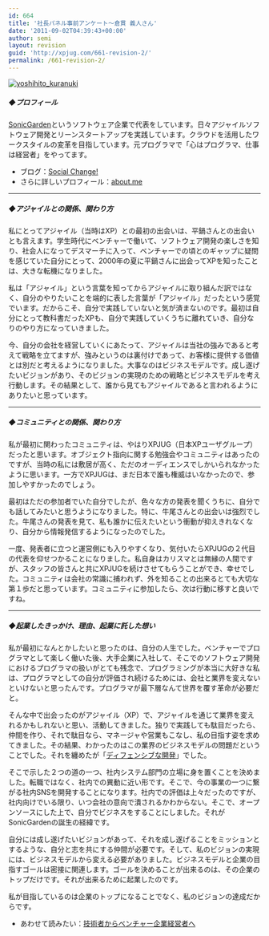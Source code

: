 ```yaml
---
id: 664
title: '社長パネル事前アンケート～倉貫 義人さん'
date: '2011-09-02T04:39:43+00:00'
author: semi
layout: revision
guid: 'http://xpjug.com/661-revision-2/'
permalink: /661-revision-2/
---
```


[![](http://xpjug.com/wp-content/uploads/2011/09/yoshihito_kuranuki-150x150.jpg "yoshihito_kuranuki")](http://xpjug.com/wp-content/uploads/2011/09/yoshihito_kuranuki.jpg)

##### ◆プロフィール

[SonicGarden](http://www.sonicgarden.jp/)というソフトウェア企業で代表をしています。日々アジャイルソフトウェア開発とリーンスタートアップを実践しています。クラウドを活用したワークスタイルの変革を目指しています。元プログラマで「心はプログラマ、仕事は経営者」をやってます。

- ブログ：[Social Change!](http://kuranuki.sonicgarden.jp/)
- さらに詳しいプロフィール：[about.me](http://about.me/yoshihito.kuranuki)

---

##### ◆アジャイルとの関係、関わり方

私にとってアジャイル（当時はXP）との最初の出会いは、平鍋さんとの出会いとも言えます。学生時代にベンチャーで働いて、ソフトウェア開発の楽しさを知り、社会人になってデスマーチに入って、ベンチャーでの頃とのギャップに疑問を感じていた自分にとって、2000年の夏に平鍋さんに出会ってXPを知ったことは、大きな転機になりました。

私は「アジャイル」という言葉を知ってからアジャイルに取り組んだ訳ではなく、自分のやりたいことを端的に表した言葉が「アジャイル」だったという感覚でいます。だからこそ、自分で実践していないと気が済まないのです。最初は自分にとって教科書だったXPも、自分で実践していくうちに離れていき、自分なりのやり方になっていきました。

今、自分の会社を経営していくにあたって、アジャイルは当社の強みであると考えて戦略を立てますが、強みというのは裏付けであって、お客様に提供する価値とは別だと考えるようになりました。大事なのはビジネスモデルです。成し遂げたいビジョンがあり、そのビジョンの実現のための戦略とビジネスモデルを考え行動します。その結果として、誰から見てもアジャイルであると言われるようにありたいと思っています。

---

##### ◆コミュニティとの関係、関わり方

私が最初に関わったコミュニティは、やはりXPJUG（日本XPユーザグループ）だったと思います。オブジェクト指向に関する勉強会やコミュニティはあったのですが、当時の私には敷居が高く、ただのオーディエンスでしかいられなかったように思います。一方でXPJUGは、まだ日本で誰も権威はいなかったので、参加しやすかったのでしょう。

最初はただの参加者でいた自分でしたが、色々な方の発表を聞くうちに、自分でも話してみたいと思うようになりました。特に、牛尾さんとの出会いは強烈でした。牛尾さんの発表を見て、私も誰かに伝えたいという衝動が抑えきれなくなり、自分から情報発信するようになったのでした。

一度、発表者に立つと運営側にも入りやすくなり、気付いたらXPJUGの２代目の代表を仰せつかることになりました。私自身はカリスマとは無縁の人間ですが、スタッフの皆さんと共にXPJUGを続けさせてもらうことができ、幸せでした。コミュニティは会社の常識に捕われず、外を知ることの出来るとても大切な第１歩だと思っています。コミュニティに参加したら、次は行動に移すと良いですね。

---

##### ◆起業したきっかけ、理由、起業に託した想い

私が最初になんとかしたいと思ったのは、自分の人生でした。ベンチャーでプログラマとして楽しく働いた後、大手企業に入社して、そこでのソフトウェア開発におけるプログラマの扱いがとても残念で、プログラミングが本当に大好きな私は、プログラマとしての自分が評価され続けるためには、会社と業界を変えないといけないと思ったんです。プログラマが最下層なんて世界を覆す革命が必要だと。

そんな中で出会ったのがアジャイル（XP）で、アジャイルを通じて業界を変えれるかもしれないと思い、活動してきました。独りで実践しても駄目だったら、仲間を作り、それで駄目なら、マネージャや営業もこなし、私の目指す姿を求めてきました。その結果、わかったのはこの業界のビジネスモデルの問題だということでした。それを纏めたが「[ディフェンシブな開発](http://d.hatena.ne.jp/kuranuki/20060116/p1)」でした。

そこで示した２つの道の一つ、社内システム部門の立場に身を置くことを決めました。転職ではなく、社内での異動に近い形です。そこで、今の事業の一つに繋がる社内SNSを開発することになります。社内での評価は上々だったのですが、社内向けでいる限り、いつ会社の意向で潰されるかわからない。そこで、オープンソースにした上で、自分でビジネスをすることにしました。それがSonicGardenの誕生の経緯です。

自分には成し遂げたいビジョンがあって、それを成し遂げることをミッションとするような、自分と志を共にする仲間が必要です。そして、私のビジョンの実現には、ビジネスモデルから変える必要がありました。ビジネスモデルと企業の目指すゴールは密接に関連します。ゴールを決めることが出来るのは、その企業のトップだけです。それが出来るために起業したのです。

私が目指しているのは企業のトップになることでなく、私のビジョンの達成だからです。

- あわせて読みたい：[技術者からベンチャー企業経営者へ](http://kuranuki.sonicgarden.jp/2011/06/post-23.html)